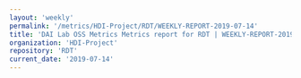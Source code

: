 ```yaml
---
layout: 'weekly'
permalink: '/metrics/HDI-Project/RDT/WEEKLY-REPORT-2019-07-14'
title: 'DAI Lab OSS Metrics Metrics report for RDT | WEEKLY-REPORT-2019-07-14'
organization: 'HDI-Project'
repository: 'RDT'
current_date: '2019-07-14'
---
```

